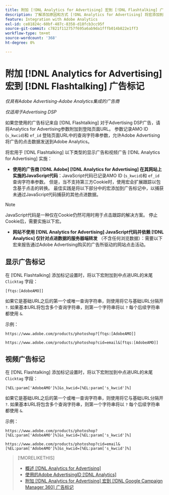 ```yaml
---
title: 附加 [!DNL Analytics for Advertising] 宏到 [!DNL Flashtalking] 广告标记
description: 了解添加原因和方式 [!DNL Analytics for Advertising] 将宏添加到 [!DNL Flashtalking] 广告标记
feature: Integration with Adobe Analytics
exl-id: ce81824c-60bf-487c-8358-d18fcb3cc95f
source-git-commit: c7821f112757f695a6ab9da1fffb014b822e1ff3
workflow-type: tm+mt
source-wordcount: '368'
ht-degree: 0%

---
```


# 附加 [!DNL Analytics for Advertising] 宏到 [!DNL Flashtalking] 广告标记

*仅具有Adobe Advertising-Adobe Analytics集成的广告商*

*仅适用于Advertising DSP*

如果您使用的广告标记来自 [!DNL Flashtalking] 对于Advertising DSP广告，请将Analytics for Advertising参数附加到登陆页面URL。 参数记录AMO ID (`s_kwcid`)和 `ef_id` 登陆页面URL中的查询字符串参数，允许Adobe Advertising将广告的点击数据发送到Adobe Analytics。

将宏用于 [!DNL Flashtalking] 以下类型的显示广告和视频广告 [!DNL Analytics for Advertising] 实施：

* **使用的广告商 [!DNL Adobe] [!DNL Analytics for Advertising] 在其网站上实施的JavaScript代码**：JavaScript代码已记录AMO ID (`s_kwcid`)和 `ef_id` 查询字符串参数。 但是，当不支持第三方Cookie时，使用宏会扩展跟踪以包含基于点击的转换。 最佳实践是将以下部分中的宏添加到广告标记中，以捕获未通过JavaScript代码捕获的其他点进数据。

>[!NOTE]
>
>JavaScript代码是一种仅在Cookie仍然可用时用于点击跟踪的解决方案。 停止Cookie后，需要实施以下宏。

* **网站不使用 [!DNL Analytics for Advertising] JavaScript代码并依赖 [!DNL Analytics] 仅针对点进数据的服务器端转发** （不含任何浏览数据）：需要以下宏来报告通过Adobe Advertising购买的广告所驱动的网站点击活动。

## 显示广告标记

在 [!DNL Flashtalking] 添加标记设置时，将以下宏附加到中点进URL的末尾 `Clicktag` 字段：

```
[ftqs:[AdobeAMO]]
```

如果它是基础URL之后的第一个或唯一查询字符串，则使用将它与基础URL分隔开 `?`. 如果基本URL将包含多个查询字符串，则第一个字符串将以 `?` 每个后续字符串都使用 `&`.

示例：

`https://www.adobe.com/products/photoshop?[ftqs:[AdobeAMO]]`

`https://www.adobe.com/products/photoshop?cid=email&[ftqs:[AdobeAMO]]`

## 视频广告标记

在 [!DNL Flashtalking] 添加标记设置时，将以下宏附加到中点进URL的末尾 `Clicktag` 字段：

```
[%EL:param['AdobeAMO']%]&s_kwcid=[%EL:param['s_kwcid']%]
```

如果它是基础URL之后的第一个或唯一查询字符串，则使用将它与基础URL分隔开 `?`. 如果基本URL将包含多个查询字符串，则第一个字符串将以 `?` 每个后续字符串都使用 `&`.

示例：

`https://www.adobe.com/products/photoshop?[%EL:param['AdobeAMO']%]&s_kwcid=[%EL:param['s_kwcid']%]`

`https://www.adobe.com/products/photoshop?cid=email&[%EL:param['AdobeAMO']%]&s_kwcid=[%EL:param['s_kwcid']%]`

>[!MORELIKETHIS]
>
>* [概述 [!DNL Analytics for Advertising]](overview.md)
>* [使用的Adobe AdvertisingID [!DNL Analytics]](/help/integrations/analytics/ids.md)
>* [附加 [!DNL Analytics for Advertising] 宏到 [!DNL Google Campaign Manager 360] 广告标记](/help/integrations/analytics/macros-google-campaign-manager.md)

